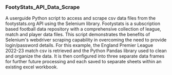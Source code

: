 ### FootyStats_API_Data_Scrape

A userguide Python script to access and scrape csv data files from the footystats.org API using the Selenium library. Footystats is a subscription based football data repository with a comprehensive collection of league, match and player data files. This script  demonstrates the benefits of Selenium's webdriver scraping capability in overcoming the need to provide login/password details. For this example, the England Premier League 2022-23 match csv is retrieved and the Python Pandas library used to clean and organize the data. It is then configured into three separate data frames for further future processing and each saved to separate sheets within an existing excel workbook. 

